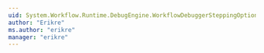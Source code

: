 ```yaml
---
uid: System.Workflow.Runtime.DebugEngine.WorkflowDebuggerSteppingOption
author: "Erikre"
ms.author: "erikre"
manager: "erikre"
---
```


